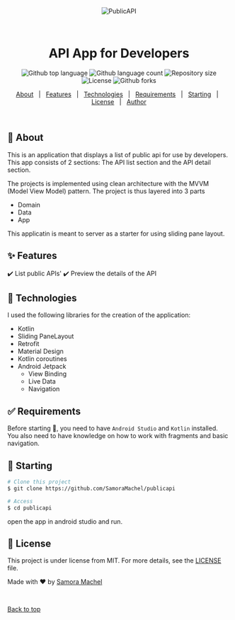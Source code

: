 <div align="center" id="top"> 
  <img src="./.github/app.gif" alt="PublicAPI" />

  &#xa0;

  <!-- <a href="https://publicapi.netlify.app">Demo</a> -->
</div>

<h1 align="center">API App for Developers</h1>

<p align="center">
  <img alt="Github top language" src="https://img.shields.io/github/languages/top/SamoraMachel/publicapi?color=56BEB8">

  <img alt="Github language count" src="https://img.shields.io/github/languages/count/SamoraMachel/publicapi?color=56BEB8">

  <img alt="Repository size" src="https://img.shields.io/github/repo-size/SamoraMachel/publicapi?color=56BEB8">

  <img alt="License" src="https://img.shields.io/github/license/SamoraMachel/publicapi?color=56BEB8">

  <img alt="Github forks" src="https://img.shields.io/github/forks/SamoraMachel/publicapi?color=56BEB8" />
</p>


<p align="center">
  <a href="#dart-about">About</a> &#xa0; | &#xa0; 
  <a href="#sparkles-features">Features</a> &#xa0; | &#xa0;
  <a href="#rocket-technologies">Technologies</a> &#xa0; | &#xa0;
  <a href="#white_check_mark-requirements">Requirements</a> &#xa0; | &#xa0;
  <a href="#checkered_flag-starting">Starting</a> &#xa0; | &#xa0;
  <a href="#memo-license">License</a> &#xa0; | &#xa0;
  <a href="https://github.com/SamoraMachel/" target="_blank">Author</a>
</p>

<br>

## :dart: About ##

<p>
This is an application that displays a list of public api for use by developers. This app consists of 2 sections: The API list section and the API detail section. 
</p>
<p> 
The projects is implemented using clean architecture with the MVVM (Model View Model) pattern. The project is thus layered into 3 parts

  - Domain
  - Data 
  - App

</p>

<p>
This applicatin is meant to server as a starter for using sliding pane layout.
</p>

## :sparkles: Features ##

:heavy_check_mark: List public APIs'
:heavy_check_mark: Preview the details of the API

## :rocket: Technologies ##

I used the following libraries for the creation of the application:

- Kotlin
- Sliding PaneLayout
- Retrofit
- Material Design
- Kotlin coroutines
- Android Jetpack
  - View Binding
  - Live Data 
  - Navigation


## :white_check_mark: Requirements ##

Before starting :checkered_flag:, you need to have `Android Studio` and `Kotlin` installed.
You also need to have knowledge on how to work with fragments and basic navigation.

## :checkered_flag: Starting ##

```bash
# Clone this project
$ git clone https://github.com/SamoraMachel/publicapi

# Access
$ cd publicapi

```
open the app in android studio and run.

## :memo: License ##

This project is under license from MIT. For more details, see the [LICENSE](LICENSE.md) file.


Made with :heart: by <a href="https://github.com/SamoraMachel/" target="_blank">Samora Machel</a>

&#xa0;

<a href="#top">Back to top</a>
